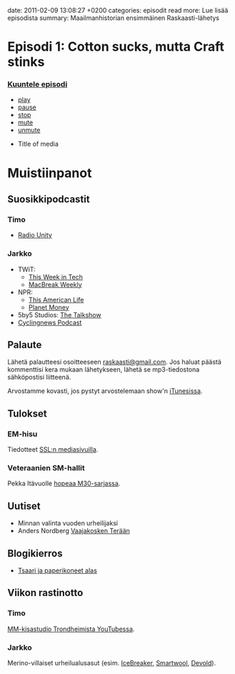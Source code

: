 date: 2011-02-09 13:08:27 +0200
categories: episodit
read more: Lue lis&auml;&auml; episodista
summary: Maailmanhistorian ensimm&auml;inen Raskaasti-l&auml;hetys

#  Episodi 1: Cotton sucks, mutta Craft stinks

### [Kuuntele episodi](http://podcast.raskaasti.fi/3233/21560-episodi-1-cotton-sucks-mutta-craft-stinks)

  <div id="jquery_jplayer_1" class="jp-jplayer"></div>
  <div class="jp-audio">
    <div class="jp-type-single">
      <div id="jp_interface_1" class="jp-interface">
        <ul class="jp-controls">
          <li><a href="#" class="jp-play" tabindex="1">play</a></li>
          <li><a href="#" class="jp-pause" tabindex="1">pause</a></li>
          <li><a href="#" class="jp-stop" tabindex="1">stop</a></li>
          <li><a href="#" class="jp-mute" tabindex="1">mute</a></li>
          <li><a href="#" class="jp-unmute" tabindex="1">unmute</a></li>
        </ul>
        <div class="jp-progress">
          <div class="jp-seek-bar">
            <div class="jp-play-bar"></div>
          </div>
        </div>
        <div class="jp-volume-bar">
          <div class="jp-volume-bar-value"></div>
        </div>
        <div class="jp-current-time"></div>
        <div class="jp-duration"></div>
      </div>
      <div id="jp_playlist_1" class="jp-playlist">
        <ul>
          <li>Title of media</li>
        </ul>
      </div>
    </div>
  </div>



# Muistiinpanot

## Suosikkipodcastit

### Timo

* [Radio Unity](http://itunes.apple.com/fi/podcast/radio-unity/id305384244)

### Jarkko

* TWiT:
  * [This Week in Tech](http://twit.tv/twit)
  * [MacBreak Weekly](http://twit.tv/mbw)
* NPR:
  * [This American Life](http://www.thisamericanlife.org/)
  * [Planet Money](http://www.npr.org/blogs/money/)
* 5by5 Studios: [The Talkshow](http://5by5.tv/talkshow)
* [Cyclingnews Podcast](http://video.cyclingnews.com/podcasts/)

## Palaute

L&auml;het&auml; palautteesi osoitteeseen [raskaasti@gmail.com](mailto:raskaasti@gmail.com). Jos haluat p&auml;&auml;st&auml;
kommenttisi kera mukaan l&auml;hetykseen, l&auml;het&auml; se mp3-tiedostona
s&auml;hk&ouml;postisi liitteen&auml;.

Arvostamme kovasti, jos pystyt arvostelemaan show'n [iTunesissa](http://itunes.apple.com/fi/podcast/raskaasti/id419600230).

## Tulokset

### EM-hisu

Tiedotteet [SSL:n mediasivuilla](http://www.ssl.fi/SSL/sslwww.nsf/sp?open&cid=Media&treecomponent1nf=2010\Navi\Media&treecomponent1nfa=o).

### Veteraanien SM-hallit

Pekka It&auml;vuolle [hopeaa M30-sarjassa](http://www.varaslahto.net/tulokset/2011/vetsm/su/index.php@cs=20&e=348&r=1.html).

## Uutiset

* Minnan valinta vuoden urheilijaksi
* Anders Nordberg [Vaajakosken Ter&auml;&auml;n](http://www.suunnistus.net/G2/code/apps/news/index.php?WriteID=64186)

## Blogikierros

* [Tsaari ja paperikoneet alas](http://tsaarin.blogspot.com/2011/01/paperikoneet-alas.html)

## Viikon rastinotto

### Timo

[MM-kisastudio Trondheimista YouTubessa](http://www.youtube.com/watch?v=grUblI4TSJM).

### Jarkko

Merino-villaiset urheilualusasut (esim. [IceBreaker](http://www.amazon.co.uk/gp/search?ie=UTF8&keywords=icebreaker%20merino&tag=raskaasti-21&index=aps&linkCode=ur2&camp=1634&creative=6738), [Smartwool](http://www.amazon.co.uk/gp/search?ie=UTF8&keywords=smartwool%20merino&tag=raskaasti-21&index=aps&linkCode=ur2&camp=1634&creative=6738), [Devold](http://www.devold.com/outdoor/default.aspx?setLang=en)).
